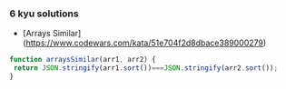 ### 6 kyu solutions

* [Arrays Similar] (https://www.codewars.com/kata/51e704f2d8dbace389000279)

``` javascript
function arraysSimilar(arr1, arr2) {
 return JSON.stringify(arr1.sort())===JSON.stringify(arr2.sort());
}
```
